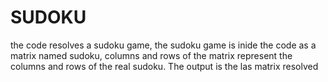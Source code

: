 # SUDOKU
the code resolves a sudoku game, the sudoku game is inide the code as a matrix named sudoku, columns and rows of the matrix represent the columns and rows of the real sudoku.
The output is the las matrix resolved

